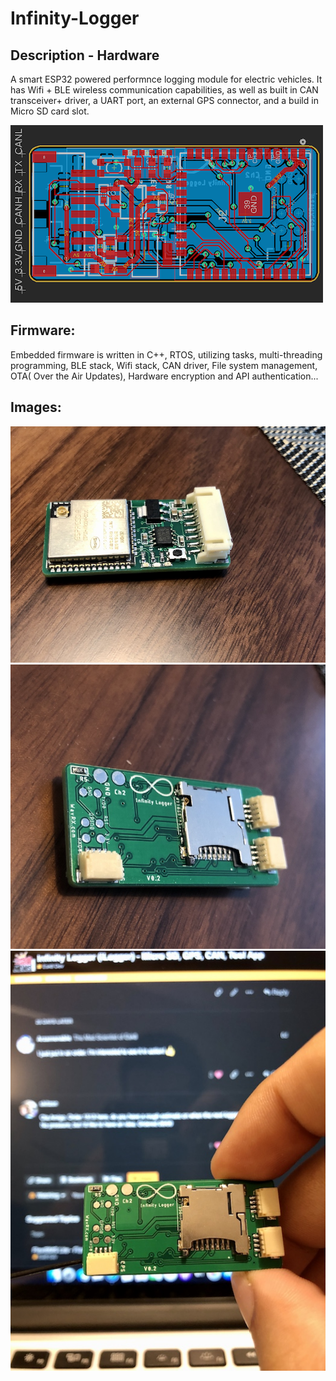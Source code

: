 # Infinity-Logger

## Description - Hardware

A smart ESP32 powered performnce logging module for electric vehicles. It has Wifi + BLE wireless communication capabilities, as well as built in CAN transceiver+ driver, a UART port, an external GPS connector, and a build in Micro SD card slot.

![ScreenShot2](https://github.com/WavRX/Infinity-Logger/blob/main/Images/Screen%20Shot%202020-11-27%20AM.png)

## Firmware:

Embedded firmware is written in C++, RTOS, utilizing tasks, multi-threading programming, BLE stack, Wifi stack, CAN driver, File system management, OTA( Over the Air Updates), Hardware encryption and API authentication...

## Images:

![ScreenShot2](https://github.com/WavRX/Infinity-Logger/blob/main/Images/ilg2.jpg)
![ScreenShot1](https://github.com/WavRX/Infinity-Logger/blob/main/Images/ilg1.jpg)
![ScreenShot3](https://github.com/WavRX/Infinity-Logger/blob/main/Images/ilg3.jpg)
